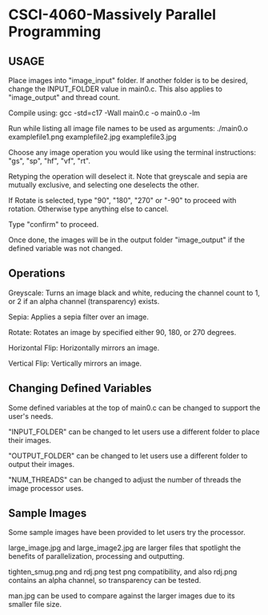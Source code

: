 # CSCI-4060-Massively Parallel Programming



## USAGE

Place images into "image_input" folder. If another folder is to be desired, change the INPUT_FOLDER value in main0.c. This also applies to "image_output" and thread count.

Compile using: gcc -std=c17 -Wall main0.c -o main0.o -lm

Run while listing all image file names to be used as arguments: ./main0.o examplefile1.png examplefile2.jpg examplefile3.jpg

Choose any image operation you would like using the terminal instructions: "gs", "sp", "hf", "vf", "rt".

Retyping the operation will deselect it. Note that greyscale and sepia are mutually exclusive, and selecting one deselects the other.

If Rotate is selected, type "90", "180", "270" or "-90" to proceed with rotation. Otherwise type anything else to cancel.

Type "confirm" to proceed.

Once done, the images will be in the output folder "image_output" if the defined variable was not changed.


## Operations

Greyscale: Turns an image black and white, reducing the channel count to 1, or 2 if an alpha channel (transparency) exists.

Sepia: Applies a sepia filter over an image.

Rotate: Rotates an image by specified either 90, 180, or 270 degrees.

Horizontal Flip: Horizontally mirrors an image.

Vertical Flip: Vertically mirrors an image.

## Changing Defined Variables

Some defined variables at the top of main0.c can be changed to support the user's needs.

"INPUT_FOLDER" can be changed to let users use a different folder to place their images.

"OUTPUT_FOLDER" can be changed to let users use a different folder to output their images.

"NUM_THREADS" can be changed to adjust the number of threads the image processor uses.


## Sample Images

Some sample images have been provided to let users try the processor.

large_image.jpg and large_image2.jpg are larger files that spotlight the benefits of parallelization, processing and outputting.

tighten_smug.png and rdj.png test png compatibility, and also rdj.png contains an alpha channel, so transparency can be tested.

man.jpg can be used to compare against the larger images due to its smaller file size.



